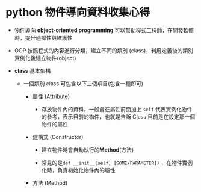 # python 物件導向資料收集心得

- 物件導向 **object-oriented programming** 可以幫助程式工程師，在開發軟體時，提升過撐性與維護性

- OOP  按照程式的內容進行分類，建立不同的類別 (class)，利用定義後的類別實例化後建立物件(object)

- **class** 基本架構
  
  - 一個類別 class 可包含以下三個項目(包含一種即可)
    
    - 屬性 (Attribute)
      
      - 存放物件內的資料，一般會在屬性前面加上 `self` 代表實例化物件的參考，表示目前的物件，也就是告訴 Class 目前是在設定那一個物件的屬性
    
    - 建構式 (Constructor)
      
      - 建立物件時會自動執行的**Method**(方法)
      
      - 常見的是`def __init__(self, [SOME/PARAMETER])` ，在物件實例化時，負責初始化物件內的屬性
    
    - 方法 (Method)


